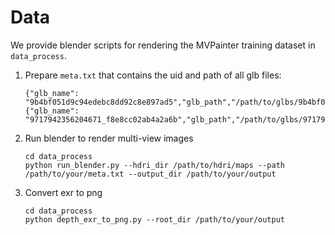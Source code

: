 # Data
We provide blender scripts for rendering the MVPainter training dataset in `data_process`.

1. Prepare `meta.txt` that contains the uid and path of all glb files:
    ```
    {"glb_name": "9b4bf051d9c94edebc8dd92c8e897ad5","glb_path","/path/to/glbs/9b4bf051d9c94edebc8dd92c8e897ad5.glb"}
    {"glb_name": "9717942356204671_f8e8cc02ab4a2a6b","glb_path","/path/to/glbs/9717942356204671_f8e8cc02ab4a2a6b.glb"}
    ```
2. Run blender to render multi-view images
    ```
    cd data_process
    python run_blender.py --hdri_dir /path/to/hdri/maps --path /path/to/your/meta.txt --output_dir /path/to/your/output
    ```
3. Convert exr to png
    ```
    cd data_process
    python depth_exr_to_png.py --root_dir /path/to/your/output  
    ```